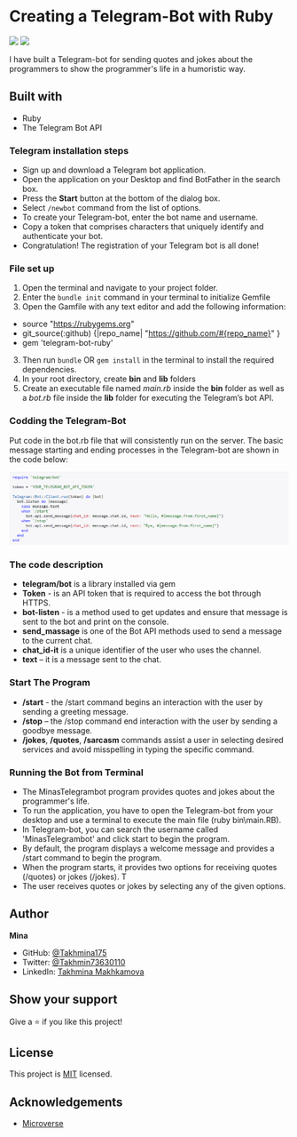 # Creating a Telegram-Bot with Ruby
![](https://img.shields.io/badge/Microverse-blueviolet)
![](https://img.shields.io/badge/Ruby-red)

I have built a Telegram-bot for sending quotes and jokes about the programmers to show the programmer's life in a humoristic way.

## Built with
* Ruby
* The Telegram Bot API

### Telegram installation steps
*	Sign up and download a Telegram bot application.
*	Open the application on your Desktop and find BotFather in the search box.
*	Press the **Start** button at the bottom of the dialog box.
*	Select `/newbot` command from the list of options.
*	To create your Telegram-bot, enter the bot name and username.
*	Copy a token that comprises characters that uniquely identify and authenticate your bot.
*	Congratulation! The registration of your Telegram bot is all done!


### File set up
1. Open the terminal and navigate to your project folder.
2. Enter the `bundle init` command in your terminal to initialize Gemfile
2. Open the Gamfile with any text editor and add the following information:

- source "https://rubygems.org"
- git_source(:github) {|repo_name| "https://github.com/#{repo_name}" }
- gem 'telegram-bot-ruby'

3. Then run `bundle` OR `gem install` in the terminal to install the required dependencies.
4. In your root directory, create **bin** and **lib** folders 
5. Create an executable file named *main.rb* inside the **bin** folder as well as a *bot.rb* file inside the **lib** folder for executing the Telegram’s bot API. 

### Codding the Telegram-Bot
Put code in the bot.rb file that will consistently run on the server.
The basic message starting and ending processes in the Telegram-bot are shown in the code below:

![Example](code.png)

### The code description
- **telegram/bot** is a library installed via gem
- **Token** - is an API token that is required to access the bot through HTTPS. 
- **bot-listen** - is a method used to get updates and ensure that message is sent to the bot and print on the console.
- **send_massage** is one of the Bot API methods used to send a message to the current chat.
- **chat_id-it** is a unique identifier of the user who uses the channel.
- **text** – it is a message sent to the chat.

### Start The Program
- **/start** - the /start command begins an interaction with the user by sending a greeting message. 
- **/stop** – the /stop command end interaction with the user by sending a goodbye message.
- **/jokes**, **/quotes**, **/sarcasm** commands assist a user in selecting desired services and avoid misspelling in typing the specific command.

### Running the Bot from Terminal
- The MinasTelegrambot program provides quotes and jokes about the programmer's life.
- To run the application, you have to open the Telegram-bot from your desktop and use a terminal to execute the main file (ruby bin\main.RB).
- In Telegram-bot, you can search the username called 'MinasTelegrambot' and click start to begin the program.
- By default, the program displays a welcome message and provides a /start command to begin the program.
- When the program starts, it provides two options for receiving quotes (/quotes) or jokes (/jokes). T
- The user receives quotes or jokes by selecting any of the given options.

## Author

**Mina**

- GitHub: [@Takhmina175](https://github.com/Takhmina175)
- Twitter: [@Takhmin73630110](https://twitter.com/Takhmin73630110)
- LinkedIn: [Takhmina Makhkamova](https://www.linkedin.com/in/takhmina-makhkamova-7628136b/)

## Show your support

Give a ⭐️ if you like this project!

## License

This project is [MIT](./LICENSE) licensed.

## Acknowledgements

- [Microverse](https://microverse.org)
